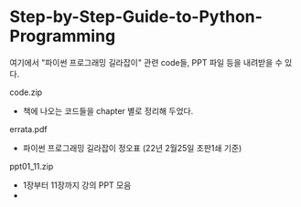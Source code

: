 # Step-by-Step-Guide-to-Python-Programming

여기에서 "파이썬 프로그래밍 길라잡이" 관련 code들, PPT 파일 등을 내려받을 수 있다.

code.zip
- 책에 나오는 코드들을 chapter 별로 정리해 두었다.

errata.pdf
- 파이썬 프로그래밍 길라잡이 정오표 (22년 2월25일 초판1쇄 기준)

ppt01_11.zip
- 1장부터 11장까지 강의 PPT 모음
-  
